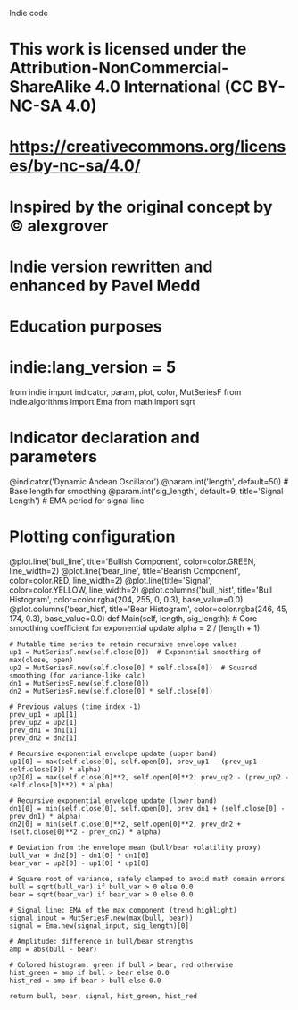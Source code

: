 Indie code
# This work is licensed under the Attribution-NonCommercial-ShareAlike 4.0 International (CC BY-NC-SA 4.0)
# https://creativecommons.org/licenses/by-nc-sa/4.0/
# Inspired by the original concept by © alexgrover
# Indie version rewritten and enhanced by Pavel Medd
# Education purposes

# indie:lang_version = 5
from indie import indicator, param, plot, color, MutSeriesF
from indie.algorithms import Ema
from math import sqrt

# Indicator declaration and parameters
@indicator('Dynamic Andean Oscillator')
@param.int('length', default=50)  # Base length for smoothing
@param.int('sig_length', default=9, title='Signal Length')  # EMA period for signal line

# Plotting configuration
@plot.line('bull_line', title='Bullish Component', color=color.GREEN, line_width=2)
@plot.line('bear_line', title='Bearish Component', color=color.RED, line_width=2)
@plot.line(title='Signal', color=color.YELLOW, line_width=2)
@plot.columns('bull_hist', title='Bull Histogram', color=color.rgba(204, 255, 0, 0.3), base_value=0.0)
@plot.columns('bear_hist', title='Bear Histogram', color=color.rgba(246, 45, 174, 0.3), base_value=0.0)
def Main(self, length, sig_length):
    # Core smoothing coefficient for exponential update
    alpha = 2 / (length + 1)

    # Mutable time series to retain recursive envelope values
    up1 = MutSeriesF.new(self.close[0])  # Exponential smoothing of max(close, open)
    up2 = MutSeriesF.new(self.close[0] * self.close[0])  # Squared smoothing (for variance-like calc)
    dn1 = MutSeriesF.new(self.close[0])
    dn2 = MutSeriesF.new(self.close[0] * self.close[0])

    # Previous values (time index -1)
    prev_up1 = up1[1]
    prev_up2 = up2[1]
    prev_dn1 = dn1[1]
    prev_dn2 = dn2[1]

    # Recursive exponential envelope update (upper band)
    up1[0] = max(self.close[0], self.open[0], prev_up1 - (prev_up1 - self.close[0]) * alpha)
    up2[0] = max(self.close[0]**2, self.open[0]**2, prev_up2 - (prev_up2 - self.close[0]**2) * alpha)

    # Recursive exponential envelope update (lower band)
    dn1[0] = min(self.close[0], self.open[0], prev_dn1 + (self.close[0] - prev_dn1) * alpha)
    dn2[0] = min(self.close[0]**2, self.open[0]**2, prev_dn2 + (self.close[0]**2 - prev_dn2) * alpha)

    # Deviation from the envelope mean (bull/bear volatility proxy)
    bull_var = dn2[0] - dn1[0] * dn1[0]
    bear_var = up2[0] - up1[0] * up1[0]

    # Square root of variance, safely clamped to avoid math domain errors
    bull = sqrt(bull_var) if bull_var > 0 else 0.0
    bear = sqrt(bear_var) if bear_var > 0 else 0.0

    # Signal line: EMA of the max component (trend highlight)
    signal_input = MutSeriesF.new(max(bull, bear))
    signal = Ema.new(signal_input, sig_length)[0]

    # Amplitude: difference in bull/bear strengths
    amp = abs(bull - bear)

    # Colored histogram: green if bull > bear, red otherwise
    hist_green = amp if bull > bear else 0.0
    hist_red = amp if bear > bull else 0.0

    return bull, bear, signal, hist_green, hist_red
